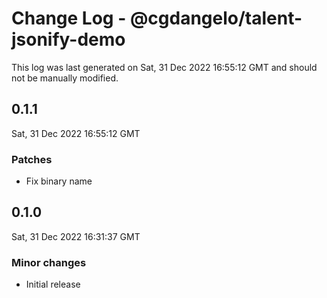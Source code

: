 # Change Log - @cgdangelo/talent-jsonify-demo

This log was last generated on Sat, 31 Dec 2022 16:55:12 GMT and should not be manually modified.

## 0.1.1
Sat, 31 Dec 2022 16:55:12 GMT

### Patches

- Fix binary name

## 0.1.0
Sat, 31 Dec 2022 16:31:37 GMT

### Minor changes

- Initial release

